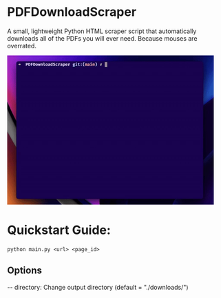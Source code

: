 # PDFDownloadScraper 

A small, lightweight Python HTML scraper script that automatically downloads all of the PDFs you will ever need. Because mouses are overrated.  

![](https://github.com/randyttruong/PDFDownloadScraper/blob/main/videos/demo.gif)

# Quickstart Guide: 
```
python main.py <url> <page_id>  
```

## Options 
-- directory: Change output directory (default = "./downloads/") 

